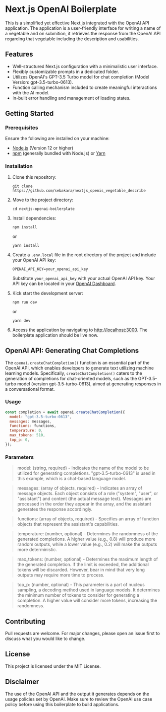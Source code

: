 # Next.js OpenAI Boilerplate

This is a simplified yet effective Next.js integrated with the OpenAI API application. The application is a user-friendly interface for writing a name of a vegetable and on submition,  it retrieves the response from the OpenAI API regarding that vegetable including the description and usabilities.

## Features

-   Well-structured Next.js configuration with a minimalistic user interface.
-   Flexibly customizable prompts in a dedicated folder.
-   Utilizes OpenAI's GPT-3.5 Turbo model for chat completion (Model Version: gpt-3.5-turbo-0613).
-   Function calling mechanism included to create meaningful interactions with the AI model.
-   In-built error handling and management of loading states.

## Getting Started

### Prerequisites

Ensure the following are installed on your machine:

-   [Node.js](https://nodejs.org/en/download/) (Version 12 or higher)
-   [npm](https://www.npmjs.com/get-npm) (generally bundled with Node.js) or [Yarn](https://yarnpkg.com/getting-started/install)

### Installation

1.  Clone this repository:

    `git clone https://github.com/sebakara/nextjs_openis_vegetable_describe`

2.  Move to the project directory:

    `cd nextjs-openai-boilerplate`

3.  Install dependencies:

    `npm install`

    or

    `yarn install`

4.  Create a `.env.local` file in the root directory of the project and include your OpenAI API key:

    `OPENAI_API_KEY=your_openai_api_key`

    Substitute `your_openai_api_key` with your actual OpenAI API key. Your API key can be located in your [OpenAI Dashboard](https://platform.openai.com/account/api-keys).

5.  Kick start the development server:

    `npm run dev`

    or

    `yarn dev`

6.  Access the application by navigating to [http://localhost:3000](http://localhost:3000/). The boilerplate application should be live now.

OpenAI API: Generating Chat Completions
---------------------------------------

The `openai.createChatCompletion()` function is an essential part of the OpenAI API, which enables developers to generate text utilizing machine learning models. Specifically, `createChatCompletion()` caters to the generation of completions for chat-oriented models, such as the GPT-3.5-turbo model (version gpt-3.5-turbo-0613), aimed at generating responses in a conversational format.

### Usage

```javascript
const completion = await openai.createChatCompletion({
  model: "gpt-3.5-turbo-0613",
  messages: messages,
  functions: functions,
  temperature: 0,
  max_tokens: 510,
  top_p: 0,
});
```

### Parameters

> model: (string, required) - Indicates the name of the model to be utilized for generating completions. "gpt-3.5-turbo-0613" is used in this example, which is a chat-based language model.

> messages: (array of objects, required) - Indicates an array of message objects. Each object consists of a role ("system", "user", or "assistant") and content (the actual message text). Messages are processed in the order they appear in the array, and the assistant generates the response accordingly.

> functions: (array of objects, required) - Specifies an array of function objects that represent the assistant's capabilities.

> temperature: (number, optional) - Determines the randomness of the generated completions. A higher value (e.g., 0.8) will produce more random outputs, while a lower value (e.g., 0.2) will make the outputs more deterministic.

> max_tokens: (number, optional) - Determines the maximum length of the generated completion. If the limit is exceeded, the additional tokens will be discarded. However, bear in mind that very long outputs may require more time to process.

> top_p: (number, optional) - This parameter is a part of nucleus sampling, a decoding method used in language models. It determines the minimum number of tokens to consider for generating a completion. A higher value will consider more tokens, increasing the randomness.

## Contributing
Pull requests are welcome. For major changes, please open an issue first to discuss what you would like to change.

## License
This project is licensed under the MIT License.

## Disclaimer
The use of the OpenAI API and the output it generates depends on the usage policies set by OpenAI. Make sure to review the OpenAI use case policy before using this boilerplate to build applications.